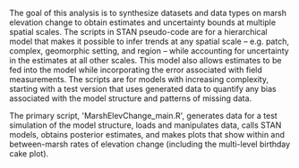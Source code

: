 The goal of this analysis is to synthesize datasets and data types on marsh elevation change to obtain estimates and uncertainty bounds at multiple spatial scales. The scripts in STAN pseudo-code are for a hierarchical model that makes it possible to infer trends at any spatial scale – e.g. patch, complex, geomorphic setting, and region – while accounting for uncertainty in the estimates at all other scales. This model also allows estimates to be fed into the model while incorporating the error associated with field measurements. The scripts are for models with increasing complexity, starting with a test version that uses generated data to quantify any bias associated with the model structure and patterns of missing data. 

The primary script, 'MarshElevChange_main.R', generates data for a test simulation of the model structure, loads and manipulates data, calls STAN models, obtains posterior estimates, and makes plots that show within and between-marsh rates of elevation change (including the multi-level birthday cake plot). 
